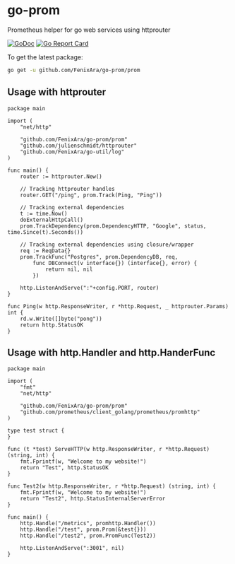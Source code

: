 # go-prom
Prometheus helper for go web services using httprouter

[![GoDoc](https://godoc.org/github.com/FenixAra/go-prom/prom?status.svg)](https://godoc.org/github.com/FenixAra/go-prom/prom)
[![Go Report Card](https://goreportcard.com/badge/github.com/FenixAra/go-prom/prom)](https://goreportcard.com/report/github.com/FenixAra/go-prom/prom)

To get the latest package: 

```sh
go get -u github.com/FenixAra/go-prom/prom
```

## Usage with httprouter
```
package main

import (
	"net/http"

	"github.com/FenixAra/go-prom/prom"
	"github.com/julienschmidt/httprouter"
	"github.com/FenixAra/go-util/log"
)

func main() {
	router := httprouter.New()

	// Tracking httprouter handles
	router.GET("/ping", prom.Track(Ping, "Ping"))

	// Tracking external dependencies
	t := time.Now()
	doExternalHttpCall()
	prom.TrackDependency(prom.DependencyHTTP, "Google", status, time.Since(t).Seconds())

	// Tracking external dependencies using closure/wrapper
	req := ReqData{}
	prom.TrackFunc("Postgres", prom.DependencyDB, req,
		func DBConnect(v interface{}) (interface{}, error) {
			return nil, nil 
		})

	http.ListenAndServe(":"+config.PORT, router)
}

func Ping(w http.ResponseWriter, r *http.Request, _ httprouter.Params) int {
	rd.w.Write([]byte("pong"))
	return http.StatusOK
}
```

## Usage with http.Handler and http.HanderFunc

```
package main

import (
	"fmt"
	"net/http"

	"github.com/FenixAra/go-prom/prom"
	"github.com/prometheus/client_golang/prometheus/promhttp"
)

type test struct {
}

func (t *test) ServeHTTP(w http.ResponseWriter, r *http.Request) (string, int) {
	fmt.Fprintf(w, "Welcome to my website!")
	return "Test", http.StatusOK
}

func Test2(w http.ResponseWriter, r *http.Request) (string, int) {
	fmt.Fprintf(w, "Welcome to my website!")
	return "Test2", http.StatusInternalServerError
}

func main() {
	http.Handle("/metrics", promhttp.Handler())
	http.Handle("/test", prom.Prom(&test{}))
	http.Handle("/test2", prom.PromFunc(Test2))

	http.ListenAndServe(":3001", nil)
}
```